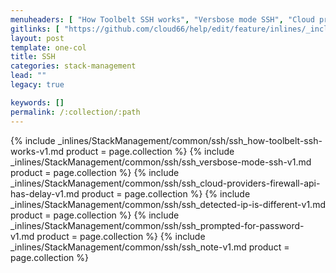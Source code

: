 ```yaml
---
menuheaders: [ "How Toolbelt SSH works", "Versbose mode SSH", "Cloud provider's firewall API has delay", "Detected IP is different", "Prompted for Password", "Note:" ]
gitlinks: [ "https://github.com/cloud66/help/edit/feature/inlines/_includes/_inlines/StackManagement/common/ssh/ssh_how-toolbelt-ssh-works-v1.md", "https://github.com/cloud66/help/edit/feature/inlines/_includes/_inlines/StackManagement/common/ssh/ssh_versbose-mode-ssh-v1.md", "https://github.com/cloud66/help/edit/feature/inlines/_includes/_inlines/StackManagement/common/ssh/ssh_cloud-providers-firewall-api-has-delay-v1.md", "https://github.com/cloud66/help/edit/feature/inlines/_includes/_inlines/StackManagement/common/ssh/ssh_detected-ip-is-different-v1.md", "https://github.com/cloud66/help/edit/feature/inlines/_includes/_inlines/StackManagement/common/ssh/ssh_prompted-for-password-v1.md", "https://github.com/cloud66/help/edit/feature/inlines/_includes/_inlines/StackManagement/common/ssh/ssh_note-v1.md" ]
layout: post
template: one-col
title: SSH
categories: stack-management
lead: ""
legacy: true

keywords: []
permalink: /:collection/:path
---
```




{% include _inlines/StackManagement/common/ssh/ssh_how-toolbelt-ssh-works-v1.md  product = page.collection %}
{% include _inlines/StackManagement/common/ssh/ssh_versbose-mode-ssh-v1.md  product = page.collection %}
{% include _inlines/StackManagement/common/ssh/ssh_cloud-providers-firewall-api-has-delay-v1.md  product = page.collection %}
{% include _inlines/StackManagement/common/ssh/ssh_detected-ip-is-different-v1.md  product = page.collection %}
{% include _inlines/StackManagement/common/ssh/ssh_prompted-for-password-v1.md  product = page.collection %}
{% include _inlines/StackManagement/common/ssh/ssh_note-v1.md  product = page.collection %}